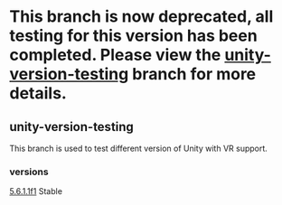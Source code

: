 # This branch is now deprecated, all testing for this version has been completed. Please view the [unity-version-testing](https://github.com/cltsd27/DnDVR/tree/unity-version-testing) branch for more details.

## unity-version-testing
This branch is used to test different version of Unity with VR support.

### versions
[5.6.1.1f1](https://unity3d.com/unity/whats-new/unity-5.6.1) Stable
